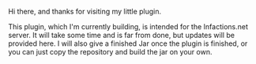 Hi there, and thanks for visiting my little plugin.

This plugin, which I'm currently building, is intended for the Infactions.net server.
It will take some time and is far from done, but updates will be provided here.
I will also give a finished Jar once the plugin is finished, or you can just copy the repository and build the jar on your own.
